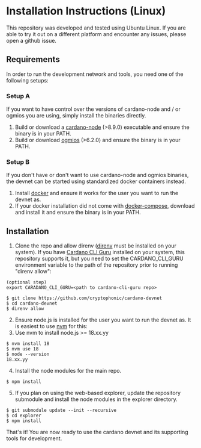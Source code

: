 # Installation Instructions (Linux)

This repository was developed and tested using Ubuntu Linux. If you are able to try it out on a different platform and encounter any issues, please open a github issue.

## Requirements

In order to run the development network and tools, you need one of the following setups:

### Setup A

If you want to have control over the versions of cardano-node and / or ogmios you are using, simply install the binaries directly.

1. Build or download a [cardano-node](https://github.com/IntersectMBO/cardano-node) (>8.9.0) executable and ensure the binary is in your PATH.
2. Build or download [ogmios](https://github.com/CardanoSolutions/ogmios) (>6.2.0) and ensure the binary is in your PATH.

### Setup B

If you don't have or don't want to use cardano-node and ogmios binaries, the devnet can be started using standardized docker containers instead.

1. Install [docker](https://docs.docker.com/engine/install/) and ensure it works for the user you want to run the devnet as.
2. If your docker installation did not come with [docker-compose](https://docs.docker.com/compose/install/), download and install it and ensure the binary is in your PATH.

## Installation

1. Clone the repo and allow direnv ([direnv](https://direnv.net/) must be installed on your system). If you have [Cardano CLI Guru](https://github.com/cryptophonic/cardano-cli-guru) installed on your system, this repository supports it, but you need to set the CARDANO_CLI_GURU environment variable to the path of the repository prior to running "direnv allow":

```
(optional step)
export CARADANO_CLI_GURU=<path to cardano-cli-guru repo>
```

```
$ git clone https://github.com/cryptophonic/cardano-devnet
$ cd cardano-devnet
$ direnv allow
```

2. Ensure node.js is installed for the user you want to run the devnet as. It is easiest to use [nvm](https://github.com/nvm-sh/nvm) for this:
3. Use nvm to install node.js >= 18.xx.yy

```
$ nvm install 18
$ nvm use 18
$ node --version
18.xx.yy
```

4. Install the node modules for the main repo.

```
$ npm install
```
   
5. If you plan on using the web-based explorer, update the repository submodule and install the node modules in the explorer directory.

```
$ git submodule update --init --recursive
$ cd explorer
$ npm install
```

That's it! You are now ready to use the cardano devnet and its supporting tools for development.
